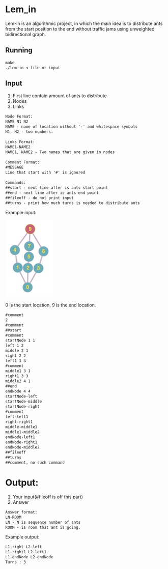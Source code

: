 # Lem_in
Lem-in is an algorithmic project, in which the main idea is to distribute ants from the start position to the end without traffic jams using unweighted bidirectional graph.

## Running
```
make
./lem-in < file or input
```

## Input

1. First line contain amount of ants to distribute
2. Nodes
3. Links

```
Node Format:
NAME N1 N2
NAME - name of location without '-' and whitespace symbols
N1, N2 - two numbers.

Links Format:
NAME1-NAME2
NAME1, NAME2 - Two names that are given in nodes

Comment Format:
#MESSAGE
Line that start with '#' is ignored

Commands:
##start - next line after is ants start point
##end - next line after is ants end point
##fileoff - do not print input
##turns - print how much turns is needed to distribute ants
```

Example input:

![alt text](exampleGraph.png)

0 is the start location, 9 is the end location.
```
#comment
2
#comment
##start
#comment
startNode 1 1
left 1 2
middle 2 1
right 2 2
left1 1 3
#comment
middle1 3 1
right1 3 3
middle2 4 1
##end
endNode 4 4
startNode-left
startNode-middle
startNode-right
#comment
left-left1
right-right1
middle-middle1
middle1-middle2
endNode-left1
endNode-right1
endNode-middle2
##fileoff
##turns
##comment, no such command
```

# Output:
1. Your input(#fileoff is off this part)
2. Answer

```
Answer format:
LN-ROOM
LN - N is sequence number of ants
ROOM - is room that ant is going.

```

Example output:
```
L1-right L2-left
L1-right1 L2-left1
L1-endNode L2-endNode
Turns : 3
```
